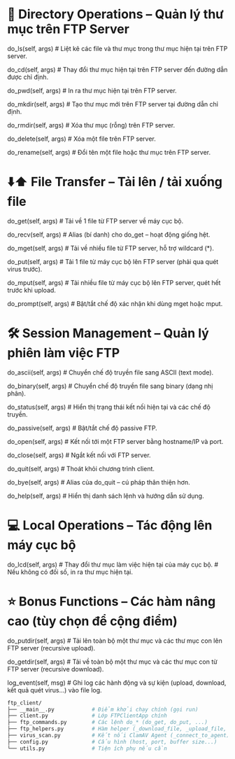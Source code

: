# 📁 Directory Operations – Quản lý thư mục trên FTP Server

do_ls(self, args) # Liệt kê các file và thư mục trong thư mục hiện tại trên FTP server.

do_cd(self, args) # Thay đổi thư mục hiện tại trên FTP server đến đường dẫn được chỉ định.

do_pwd(self, args) # In ra thư mục hiện tại trên FTP server.

do_mkdir(self, args) # Tạo thư mục mới trên FTP server tại đường dẫn chỉ định.

do_rmdir(self, args) # Xóa thư mục (rỗng) trên FTP server.

do_delete(self, args) # Xóa một file trên FTP server.

do_rename(self, args) # Đổi tên một file hoặc thư mục trên FTP server.

# ⬇️⬆️ File Transfer – Tải lên / tải xuống file

do_get(self, args) # Tải về 1 file từ FTP server về máy cục bộ.

do_recv(self, args) # Alias (bí danh) cho do_get – hoạt động giống hệt.

do_mget(self, args) # Tải về nhiều file từ FTP server, hỗ trợ wildcard (\*).

do_put(self, args) # Tải 1 file từ máy cục bộ lên FTP server (phải qua quét virus trước).

do_mput(self, args) # Tải nhiều file từ máy cục bộ lên FTP server, quét hết trước khi upload.

do_prompt(self, args) # Bật/tắt chế độ xác nhận khi dùng mget hoặc mput.

# 🛠️ Session Management – Quản lý phiên làm việc FTP

do_ascii(self, args) # Chuyển chế độ truyền file sang ASCII (text mode).

do_binary(self, args) # Chuyển chế độ truyền file sang binary (dạng nhị phân).

do_status(self, args) # Hiển thị trạng thái kết nối hiện tại và các chế độ truyền.

do_passive(self, args) # Bật/tắt chế độ passive FTP.

do_open(self, args) # Kết nối tới một FTP server bằng hostname/IP và port.

do_close(self, args) # Ngắt kết nối với FTP server.

do_quit(self, args) # Thoát khỏi chương trình client.

do_bye(self, args) # Alias của do_quit – cú pháp thân thiện hơn.

do_help(self, args) # Hiển thị danh sách lệnh và hướng dẫn sử dụng.

# 💻 Local Operations – Tác động lên máy cục bộ

do_lcd(self, args) # Thay đổi thư mục làm việc hiện tại của máy cục bộ. # Nếu không có đối số, in ra thư mục hiện tại.

# ⭐ Bonus Functions – Các hàm nâng cao (tùy chọn để cộng điểm)

do_putdir(self, args) # Tải lên toàn bộ một thư mục và các thư mục con lên FTP server (recursive upload).

do_getdir(self, args) # Tải về toàn bộ một thư mục và các thư mục con từ FTP server (recursive download).

log_event(self, msg) # Ghi log các hành động và sự kiện (upload, download, kết quả quét virus...) vào file log.

```sh
ftp_client/
├── __main__.py            # Điểm khởi chạy chính (gọi run)
├── client.py              # Lớp FTPClientApp chính
├── ftp_commands.py        # Các lệnh do_* (do_get, do_put, ...)
├── ftp_helpers.py         # Hàm helper (_download_file, _upload_file, _ftp_cmd)
├── virus_scan.py          # Kết nối ClamAV Agent (_connect_to_agent)
├── config.py              # Cấu hình (host, port, buffer size...)
└── utils.py               # Tiện ích phụ nếu cần
```
